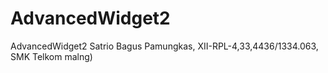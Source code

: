 # AdvancedWidget2
AdvancedWidget2
Satrio Bagus Pamungkas, XII-RPL-4,33,4436/1334.063, SMK Telkom malng)
